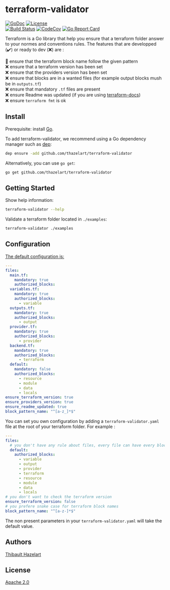 # terraform-validator
[![GoDoc](https://godoc.org/github.com/thazelart/terraform-validator?status.svg)](https://godoc.org/github.com/thazelart/terraform-validator) [![License](https://img.shields.io/badge/License-Apache%202.0-blue.svg)](https://github.com/gojp/goreportcard/blob/master/LICENSE)          
[![Build Status](https://travis-ci.com/thazelart/terraform-validator.svg?branch=master)](https://travis-ci.com/thazelart/terraform-validator) [![CodeCov](https://codecov.io/gh/thazelart/terraform-validator/branch/master/graph/badge.svg)](https://codecov.io/gh/thazelart/terraform-validator) [![Go Report Card](https://goreportcard.com/badge/github.com/thazelart/terraform-validator)](https://goreportcard.com/report/github.com/thazelart/terraform-validator)

Terraform is a Go library that help you ensure that a terraform folder answer to your normes and conventions rules. The features that are developped (:heavy_check_mark:) or ready to dev (:x:) are :               
<!--:heavy_check_mark: ensure that the terraform block name follow the given pattern-->
:construction_worker: ensure that the terraform block name follow the given pattern             
:x: ensure that a terraform version has been set               
:x: ensure that the providers version has been set               
:x: ensure that blocks are in a wanted files (for example output blocks mush be in `outputs.tf`)               
:x: ensure that mandatory `.tf` files are present               
:x: ensure Readme was updated (if you are using [terraform-docs](https://github.com/segmentio/terraform-docs))               
:x: ensure `terraform fmt` is ok               

## Install

Prerequisite: install [Go](https://golang.org/).

To add terraform-validator, we recommend using a Go dependency manager such as
[dep](https://github.com/golang/dep):

```bash
dep ensure -add github.com/thazelart/terraform-validator
```

Alternatively, you can use `go get`:

```bash
go get github.com/thazelart/terraform-validator
```

## Getting Started

Show help information:

``` bash
terraform-validator --help
```

Validate a terraform folder located in `./examples`:

```bash
terraform-validator ./examples
```

## Configuration
[The default configuration is: ](/internal/config/default_config.yaml)
```yaml
---
files:
  main.tf:
    mandatory: true
    authorized_blocks:
  variables.tf:
    mandatory: true
    authorized_blocks:
      - variable
  outputs.tf:
    mandatory: true
    authorized_blocks:
      - output
  provider.tf:
    mandatory: true
    authorized_blocks:
      - provider
  backend.tf:
    mandatory: true
    authorized_blocks:
      - terraform
  default:
    mandatory: false
    authorized_blocks:
      - resource
      - module
      - data
      - locals
ensure_terraform_version: true
ensure_providers_version: true
ensure_readme_updated: true
block_pattern_name: "^[a-z_]*$"
```

You can set you own configuration by adding a `terraform-validator.yaml` file at the root of your terraform folder.
For example :
```yaml
---
files:
  # you don't have any rule about files, every file can have every block type
  default:
    authorized_blocks:
      - variable
      - output
      - provider
      - terraform
      - resource
      - module
      - data
      - locals
# you don't want to check the terraform version
ensure_terraform_version: false
# you prefere snake case for terraform block names
block_pattern_name: "^[a-z-]*$"
```
The non present parameters in your `terraform-validator.yaml` will take the default value.

## Authors
[Thibault Hazelart](https://github.com/thazelart)

## License
[Apache 2.0](/LICENSE)
